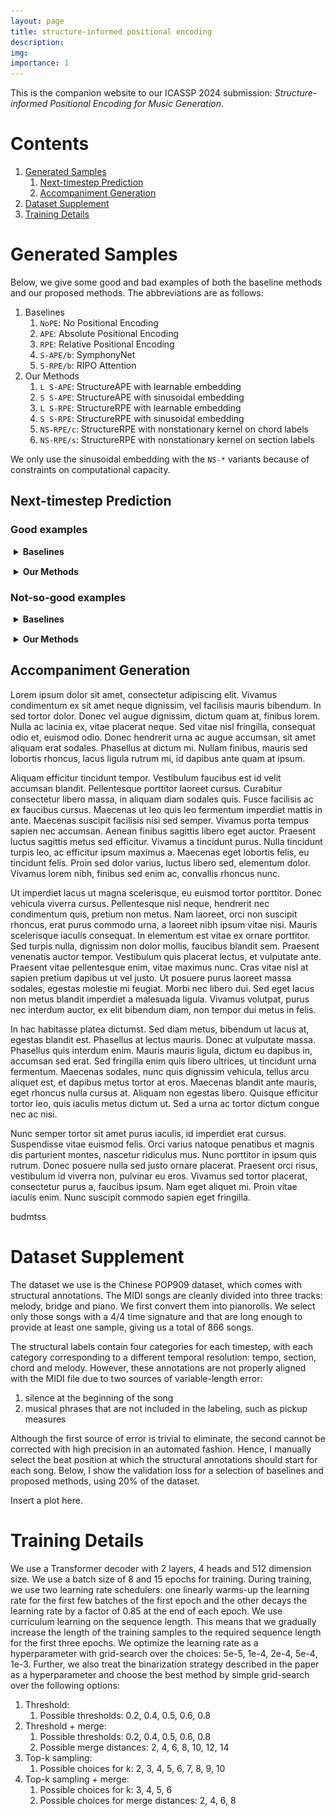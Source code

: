 ```yaml
---
layout: page
title: structure-informed positional encoding
description:
img:
importance: 1
---
```


<script src="https://cdn.jsdelivr.net/combine/npm/tone@14.7.58,npm/@magenta/music@1.23.1/es6/core.js,npm/focus-visible@5,npm/html-midi-player@1.5.0"></script>


This is the companion website to our ICASSP 2024 submission: 
_Structure-informed Positional Encoding for Music Generation_.

# Contents

1. [Generated Samples](#generated-samples)
   1. [Next-timestep Prediction](#next-timestep-prediction)
   2. [Accompaniment Generation](#accompaniment-generation)
2. [Dataset Supplement](#dataset-supplement)
3. [Training Details](#training-details)

# Generated Samples

Below, we give some good and bad examples of both the baseline methods and our proposed methods. The abbreviations are as follows:
1. Baselines
   1. <code>NoPE</code>: No Positional Encoding
   2. `APE`: Absolute Positional Encoding
   3. `RPE`: Relative Positional Encoding
   4. `S-APE/b`: SymphonyNet
   5. `S-RPE/b`: RIPO Attention
2. Our Methods
   1. `L S-APE`: StructureAPE with learnable embedding
   2. `S S-APE`: StructureAPE with sinusoidal embedding
   3. `L S-RPE`: StructureRPE with learnable embedding
   4. `S S-RPE`: StructureRPE with sinusoidal embedding
   5. `NS-RPE/c`: StructureRPE with nonstationary kernel on chord labels
   6. `NS-RPE/s`: StructureRPE with nonstationary kernel on section labels

We only use the sinusoidal embedding with the `NS-*` variants because of constraints on computational capacity.

## Next-timestep Prediction

### Good examples

<details style="margin-top: 15px; margin-bottom: 15px; margin-left: 5px">
   <summary><b>Baselines</b></summary>
   <div style="display: grid;grid-template-columns: 100px 1fr 1fr;grid-gap: 5px;width: 100%;place-items: center">
      <!-- HEADER -->
      <div style="margin: 10px">
      </div>
      <div style="margin: 10px;width: 225px;height: 30px;text-align: center">
      Target
      </div>
      <div style="margin: 10px;width: 225px;height: 30px;text-align: center">
      Prediction
      </div>
      <!-- NoPE -->
      <div style="margin: 10px">
         <code>NoPE</code>
      </div>
      <div style="margin: 10px">
         <midi-player
         style="width: 225px"
         src="/assets/projects/structurepe/next_ts/good/nope/1-tgt.mid"
         sound-font visualizer="#myPianoRollVisualizer">
         </midi-player>
      </div>
      <div style="margin: 10px">
         <midi-player
         style="width: 225px"
         src="/assets/projects/structurepe/next_ts/good/nope/1-pred.mid"
         sound-font visualizer="#myPianoRollVisualizer">
         </midi-player>
      </div>
      <div style="margin: 10px">
      </div>
      <div style="margin: 10px">
      <img src="/assets/projects/structurepe/next_ts/good/nope/1_tgt.png" style="width:175px;height:175px;">
      </div>
      <div style="margin: 10px">
      <img src="/assets/projects/structurepe/next_ts/good/nope/1_pred.png" style="width:175px;height:175px;">
      </div>
      <!-- APE -->
      <div style="margin: 10px">
         <code>APE</code>
      </div>
      <div style="margin: 10px">
         <midi-player
         style="width: 225px"
         src="/assets/projects/structurepe/next_ts/good/ape/1-tgt.mid"
         sound-font visualizer="#myPianoRollVisualizer">
         </midi-player>
      </div>
      <div style="margin: 10px">
         <midi-player
         style="width: 225px"
         src="/assets/projects/structurepe/next_ts/good/ape/1-pred.mid"
         sound-font visualizer="#myPianoRollVisualizer">
         </midi-player>
      </div>
      <div style="margin: 10px">
      </div>
      <div style="margin: 10px">
      <img src="/assets/projects/structurepe/next_ts/good/ape/1_tgt.png" style="width:175px;height:175px;">
      </div>
      <div style="margin: 10px">
      <img src="/assets/projects/structurepe/next_ts/good/ape/1_pred.png" style="width:175px;height:175px;">
      </div>
      <!-- RPE -->
      <div style="margin: 10px">
         <code>RPE</code>
      </div>
      <div style="margin: 10px">
         <midi-player
         style="width: 225px"
         src="/assets/projects/structurepe/next_ts/good/rpe/0-tgt.mid"
         sound-font visualizer="#myPianoRollVisualizer">
         </midi-player>
      </div>
      <div style="margin: 10px">
         <midi-player
         style="width: 225px"
         src="/assets/projects/structurepe/next_ts/good/rpe/0-pred.mid"
         sound-font visualizer="#myPianoRollVisualizer">
         </midi-player>
      </div>
      <div style="margin: 10px">
      </div>
      <div style="margin: 10px">
      <img src="/assets/projects/structurepe/next_ts/good/rpe/0_tgt.png" style="width:175px;height:175px;">
      </div>
      <div style="margin: 10px">
      <img src="/assets/projects/structurepe/next_ts/good/rpe/0_pred.png" style="width:175px;height:175px;">
      </div>
      <!-- S-APE/b -->
      <div style="margin: 10px">
         <code>S-APE/b</code>
      </div>
      <div style="margin: 10px">
         <midi-player
         style="width: 225px"
         src="/assets/projects/structurepe/next_ts/good/sape_b/12-tgt.mid"
         sound-font visualizer="#myPianoRollVisualizer">
         </midi-player>
      </div>
      <div style="margin: 10px">
         <midi-player
         style="width: 225px"
         src="/assets/projects/structurepe/next_ts/good/sape_b/12-pred.mid"
         sound-font visualizer="#myPianoRollVisualizer">
         </midi-player>
      </div>
      <div style="margin: 10px">
      </div>
      <div style="margin: 10px">
      <img src="/assets/projects/structurepe/next_ts/good/sape_b/12_tgt.png" style="width:175px;height:175px;">
      </div>
      <div style="margin: 10px">
      <img src="/assets/projects/structurepe/next_ts/good/sape_b/12_pred.png" style="width:175px;height:175px;">
      </div>
      <!-- S-RPE/b -->
      <div style="margin: 10px">
         <code>S-RPE/b</code>
      </div>
      <div style="margin: 10px">
         <midi-player
         style="width: 225px"
         src="/assets/projects/structurepe/next_ts/good/srpe_b/10-tgt.mid"
         sound-font visualizer="#myPianoRollVisualizer">
         </midi-player>
      </div>
      <div style="margin: 10px">
         <midi-player
         style="width: 225px"
         src="/assets/projects/structurepe/next_ts/good/srpe_b/10-pred.mid"
         sound-font visualizer="#myPianoRollVisualizer">
         </midi-player>
      </div>
      <div style="margin: 10px">
      </div>
      <div style="margin: 10px">
      <img src="/assets/projects/structurepe/next_ts/good/srpe_b/10_tgt.png" style="width:175px;height:175px;">
      </div>
      <div style="margin: 10px">
      <img src="/assets/projects/structurepe/next_ts/good/srpe_b/10_pred.png" style="width:175px;height:175px;">
      </div>
   </div>
</details>




<details style="margin-top: 15px; margin-bottom: 15px; margin-left: 5px">
   <summary><b>Our Methods</b></summary>
   <div style="display: grid;grid-template-columns: 100px 1fr 1fr;grid-gap: 5px;width: 100%;place-items: center">
      <!-- HEADER -->
      <div style="margin: 10px">
      </div>
      <div style="margin: 10px;width: 225px;height: 30px;text-align: center">
      Target
      </div>
      <div style="margin: 10px;width: 225px;height: 30px;text-align: center">
      Prediction
      </div>
      <!-- L S-APE -->
      <div style="margin: 10px">
         <code>L S-APE</code>
      </div>
      <div style="margin: 10px">
         <midi-player
         style="width: 225px"
         src="/assets/projects/structurepe/next_ts/good/sape/4-tgt.mid"
         sound-font visualizer="#myPianoRollVisualizer">
         </midi-player>
      </div>
      <div style="margin: 10px">
         <midi-player
         style="width: 225px"
         src="/assets/projects/structurepe/next_ts/good/sape/4-pred.mid"
         sound-font visualizer="#myPianoRollVisualizer">
         </midi-player>
      </div>
      <div style="margin: 10px">
      </div>
      <div style="margin: 10px">
      <img src="/assets/projects/structurepe/next_ts/good/sape/4_tgt.png" style="width:175px;height:175px;">
      </div>
      <div style="margin: 10px">
      <img src="/assets/projects/structurepe/next_ts/good/sape/4_pred.png" style="width:175px;height:175px;">
      </div>
      <!-- S S-APE -->
      <div style="margin: 10px">
         <code>S S-APE</code>
      </div>
      <div style="margin: 10px">
         <midi-player
         style="width: 225px"
         src="/assets/projects/structurepe/next_ts/good/ssape/20-tgt.mid"
         sound-font visualizer="#myPianoRollVisualizer">
         </midi-player>
      </div>
      <div style="margin: 10px">
         <midi-player
         style="width: 225px"
         src="/assets/projects/structurepe/next_ts/good/ssape/20-pred.mid"
         sound-font visualizer="#myPianoRollVisualizer">
         </midi-player>
      </div>
      <div style="margin: 10px">
      </div>
      <div style="margin: 10px">
      <img src="/assets/projects/structurepe/next_ts/good/ssape/20_tgt.png" style="width:175px;height:175px;">
      </div>
      <div style="margin: 10px">
      <img src="/assets/projects/structurepe/next_ts/good/ssape/20_pred.png" style="width:175px;height:175px;">
      </div>
      <!-- L S-RPE -->
      <div style="margin: 10px">
         <code>L S-RPE</code>
      </div>
      <div style="margin: 10px">
         <midi-player
         style="width: 225px"
         src="/assets/projects/structurepe/next_ts/good/srpe/11-tgt.mid"
         sound-font visualizer="#myPianoRollVisualizer">
         </midi-player>
      </div>
      <div style="margin: 10px">
         <midi-player
         style="width: 225px"
         src="/assets/projects/structurepe/next_ts/good/srpe/11-pred.mid"
         sound-font visualizer="#myPianoRollVisualizer">
         </midi-player>
      </div>
      <div style="margin: 10px">
      </div>
      <div style="margin: 10px">
      <img src="/assets/projects/structurepe/next_ts/good/srpe/11_tgt.png" style="width:175px;height:175px;">
      </div>
      <div style="margin: 10px">
      <img src="/assets/projects/structurepe/next_ts/good/srpe/11_pred.png" style="width:175px;height:175px;">
      </div>
      <!-- S S-RPE -->
      <div style="margin: 10px">
         <code>S S-RPE/b</code>
      </div>
      <div style="margin: 10px">
         <midi-player
         style="width: 225px"
         src="/assets/projects/structurepe/next_ts/good/ssrpe/24-tgt.mid"
         sound-font visualizer="#myPianoRollVisualizer">
         </midi-player>
      </div>
      <div style="margin: 10px">
         <midi-player
         style="width: 225px"
         src="/assets/projects/structurepe/next_ts/good/ssrpe/24-pred.mid"
         sound-font visualizer="#myPianoRollVisualizer">
         </midi-player>
      </div>
      <div style="margin: 10px">
      </div>
      <div style="margin: 10px">
      <img src="/assets/projects/structurepe/next_ts/good/ssrpe/24_tgt.png" style="width:175px;height:175px;">
      </div>
      <div style="margin: 10px">
      <img src="/assets/projects/structurepe/next_ts/good/ssrpe/24_pred.png" style="width:175px;height:175px;">
      </div>
      <!-- NS-RPE/c -->
      <div style="margin: 10px">
         <code>NS-RPE/c</code>
      </div>
      <div style="margin: 10px">
         <midi-player
         style="width: 225px"
         src="/assets/projects/structurepe/next_ts/good/nsrpe_c/10-tgt.mid"
         sound-font visualizer="#myPianoRollVisualizer">
         </midi-player>
      </div>
      <div style="margin: 10px">
         <midi-player
         style="width: 225px"
         src="/assets/projects/structurepe/next_ts/good/nsrpe_c/10-pred.mid"
         sound-font visualizer="#myPianoRollVisualizer">
         </midi-player>
      </div>
      <div style="margin: 10px">
      </div>
      <div style="margin: 10px">
      <img src="/assets/projects/structurepe/next_ts/good/nsrpe_c/10_tgt.png" style="width:175px;height:175px;">
      </div>
      <div style="margin: 10px">
      <img src="/assets/projects/structurepe/next_ts/good/nsrpe_c/10_pred.png" style="width:175px;height:175px;">
      </div>
      <!-- NS-RPE/s -->
      <div style="margin: 10px">
         <code>NS-RPE/s</code>
      </div>
      <div style="margin: 10px">
         <midi-player
         style="width: 225px"
         src="/assets/projects/structurepe/next_ts/good/nsrpe_s/5-tgt.mid"
         sound-font visualizer="#myPianoRollVisualizer">
         </midi-player>
      </div>
      <div style="margin: 10px">
         <midi-player
         style="width: 225px"
         src="/assets/projects/structurepe/next_ts/good/nsrpe_s/5-pred.mid"
         sound-font visualizer="#myPianoRollVisualizer">
         </midi-player>
      </div>
      <div style="margin: 10px">
      </div>
      <div style="margin: 10px">
      <img src="/assets/projects/structurepe/next_ts/good/nsrpe_s/5_tgt.png" style="width:175px;height:175px;">
      </div>
      <div style="margin: 10px">
      <img src="/assets/projects/structurepe/next_ts/good/nsrpe_s/5_pred.png" style="width:175px;height:175px;">
      </div>
   </div>
</details>

### Not-so-good examples


<details style="margin-top: 15px; margin-bottom: 15px; margin-left: 5px">
   <summary><b>Baselines</b></summary>
   <div style="display: grid;grid-template-columns: 100px 1fr 1fr;grid-gap: 5px;width: 100%;place-items: center">
      <!-- HEADER -->
      <div style="margin: 10px">
      </div>
      <div style="margin: 10px;width: 225px;height: 30px;text-align: center">
      Target
      </div>
      <div style="margin: 10px;width: 225px;height: 30px;text-align: center">
      Prediction
      </div>
      <!-- NoPE -->
      <div style="margin: 10px">
         <code>NoPE</code>
      </div>
      <div style="margin: 10px">
         <midi-player
         style="width: 225px"
         src="/assets/projects/structurepe/next_ts/less_good/nope/0-tgt.mid"
         sound-font visualizer="#myPianoRollVisualizer">
         </midi-player>
      </div>
      <div style="margin: 10px">
         <midi-player
         style="width: 225px"
         src="/assets/projects/structurepe/next_ts/less_good/nope/0-pred.mid"
         sound-font visualizer="#myPianoRollVisualizer">
         </midi-player>
      </div>
      <div style="margin: 10px">
      </div>
      <div style="margin: 10px">
      <img src="/assets/projects/structurepe/next_ts/less_good/nope/0_tgt.png" style="width:175px;height:175px;">
      </div>
      <div style="margin: 10px">
      <img src="/assets/projects/structurepe/next_ts/less_good/nope/0_pred.png" style="width:175px;height:175px;">
      </div>
      <!-- APE -->
      <div style="margin: 10px">
         <code>APE</code>
      </div>
      <div style="margin: 10px">
         <midi-player
         style="width: 225px"
         src="/assets/projects/structurepe/next_ts/less_good/ape/0-tgt.mid"
         sound-font visualizer="#myPianoRollVisualizer">
         </midi-player>
      </div>
      <div style="margin: 10px">
         <midi-player
         style="width: 225px"
         src="/assets/projects/structurepe/next_ts/less_good/ape/0-pred.mid"
         sound-font visualizer="#myPianoRollVisualizer">
         </midi-player>
      </div>
      <div style="margin: 10px">
      </div>
      <div style="margin: 10px">
      <img src="/assets/projects/structurepe/next_ts/less_good/ape/0_tgt.png" style="width:175px;height:175px;">
      </div>
      <div style="margin: 10px">
      <img src="/assets/projects/structurepe/next_ts/less_good/ape/0_pred.png" style="width:175px;height:175px;">
      </div>
      <!-- RPE -->
      <div style="margin: 10px">
         <code>RPE</code>
      </div>
      <div style="margin: 10px">
         <midi-player
         style="width: 225px"
         src="/assets/projects/structurepe/next_ts/less_good/rpe/0-tgt.mid"
         sound-font visualizer="#myPianoRollVisualizer">
         </midi-player>
      </div>
      <div style="margin: 10px">
         <midi-player
         style="width: 225px"
         src="/assets/projects/structurepe/next_ts/less_good/rpe/0-pred.mid"
         sound-font visualizer="#myPianoRollVisualizer">
         </midi-player>
      </div>
      <div style="margin: 10px">
      </div>
      <div style="margin: 10px">
      <img src="/assets/projects/structurepe/next_ts/less_good/rpe/0_tgt.png" style="width:175px;height:175px;">
      </div>
      <div style="margin: 10px">
      <img src="/assets/projects/structurepe/next_ts/less_good/rpe/0_pred.png" style="width:175px;height:175px;">
      </div>
      <!-- S-APE/b -->
      <div style="margin: 10px">
         <code>S-APE/b</code>
      </div>
      <div style="margin: 10px">
         <midi-player
         style="width: 225px"
         src="/assets/projects/structurepe/next_ts/less_good/sape_b/1-tgt.mid"
         sound-font visualizer="#myPianoRollVisualizer">
         </midi-player>
      </div>
      <div style="margin: 10px">
         <midi-player
         style="width: 225px"
         src="/assets/projects/structurepe/next_ts/less_good/sape_b/1-pred.mid"
         sound-font visualizer="#myPianoRollVisualizer">
         </midi-player>
      </div>
      <div style="margin: 10px">
      </div>
      <div style="margin: 10px">
      <img src="/assets/projects/structurepe/next_ts/less_good/sape_b/1_tgt.png" style="width:175px;height:175px;">
      </div>
      <div style="margin: 10px">
      <img src="/assets/projects/structurepe/next_ts/less_good/sape_b/1_pred.png" style="width:175px;height:175px;">
      </div>
      <!-- S-RPE/b -->
      <div style="margin: 10px">
         <code>S-RPE/b</code>
      </div>
      <div style="margin: 10px">
         <midi-player
         style="width: 225px"
         src="/assets/projects/structurepe/next_ts/less_good/srpe_b/1-tgt.mid"
         sound-font visualizer="#myPianoRollVisualizer">
         </midi-player>
      </div>
      <div style="margin: 10px">
         <midi-player
         style="width: 225px"
         src="/assets/projects/structurepe/next_ts/less_good/srpe_b/1-pred.mid"
         sound-font visualizer="#myPianoRollVisualizer">
         </midi-player>
      </div>
      <div style="margin: 10px">
      </div>
      <div style="margin: 10px">
      <img src="/assets/projects/structurepe/next_ts/less_good/srpe_b/1_tgt.png" style="width:175px;height:175px;">
      </div>
      <div style="margin: 10px">
      <img src="/assets/projects/structurepe/next_ts/less_good/srpe_b/1_pred.png" style="width:175px;height:175px;">
      </div>
   </div>
</details>




<details style="margin-top: 15px; margin-bottom: 15px; margin-left: 5px">
   <summary><b>Our Methods</b></summary>
   <div style="display: grid;grid-template-columns: 100px 1fr 1fr;grid-gap: 5px;width: 100%;place-items: center">
      <!-- HEADER -->
      <div style="margin: 10px">
      </div>
      <div style="margin: 10px;width: 225px;height: 30px;text-align: center">
      Target
      </div>
      <div style="margin: 10px;width: 225px;height: 30px;text-align: center">
      Prediction
      </div>
      <!-- L S-APE -->
      <div style="margin: 10px">
         <code>L S-APE</code>
      </div>
      <div style="margin: 10px">
         <midi-player
         style="width: 225px"
         src="/assets/projects/structurepe/next_ts/less_good/sape/0-tgt.mid"
         sound-font visualizer="#myPianoRollVisualizer">
         </midi-player>
      </div>
      <div style="margin: 10px">
         <midi-player
         style="width: 225px"
         src="/assets/projects/structurepe/next_ts/less_good/sape/0-pred.mid"
         sound-font visualizer="#myPianoRollVisualizer">
         </midi-player>
      </div>
      <div style="margin: 10px">
      </div>
      <div style="margin: 10px">
      <img src="/assets/projects/structurepe/next_ts/less_good/sape/0_tgt.png" style="width:175px;height:175px;">
      </div>
      <div style="margin: 10px">
      <img src="/assets/projects/structurepe/next_ts/less_good/sape/0_pred.png" style="width:175px;height:175px;">
      </div>
      <!-- S S-APE -->
      <div style="margin: 10px">
         <code>S S-APE</code>
      </div>
      <div style="margin: 10px">
         <midi-player
         style="width: 225px"
         src="/assets/projects/structurepe/next_ts/less_good/ssape/1-tgt.mid"
         sound-font visualizer="#myPianoRollVisualizer">
         </midi-player>
      </div>
      <div style="margin: 10px">
         <midi-player
         style="width: 225px"
         src="/assets/projects/structurepe/next_ts/less_good/ssape/1-pred.mid"
         sound-font visualizer="#myPianoRollVisualizer">
         </midi-player>
      </div>
      <div style="margin: 10px">
      </div>
      <div style="margin: 10px">
      <img src="/assets/projects/structurepe/next_ts/less_good/ssape/1_tgt.png" style="width:175px;height:175px;">
      </div>
      <div style="margin: 10px">
      <img src="/assets/projects/structurepe/next_ts/less_good/ssape/1_pred.png" style="width:175px;height:175px;">
      </div>
      <!-- L S-RPE -->
      <div style="margin: 10px">
         <code>L S-RPE</code>
      </div>
      <div style="margin: 10px">
         <midi-player
         style="width: 225px"
         src="/assets/projects/structurepe/next_ts/less_good/srpe/0-tgt.mid"
         sound-font visualizer="#myPianoRollVisualizer">
         </midi-player>
      </div>
      <div style="margin: 10px">
         <midi-player
         style="width: 225px"
         src="/assets/projects/structurepe/next_ts/less_good/srpe/0-pred.mid"
         sound-font visualizer="#myPianoRollVisualizer">
         </midi-player>
      </div>
      <div style="margin: 10px">
      </div>
      <div style="margin: 10px">
      <img src="/assets/projects/structurepe/next_ts/less_good/srpe/0_tgt.png" style="width:175px;height:175px;">
      </div>
      <div style="margin: 10px">
      <img src="/assets/projects/structurepe/next_ts/less_good/srpe/0_pred.png" style="width:175px;height:175px;">
      </div>
      <!-- S S-RPE -->
      <div style="margin: 10px">
         <code>S S-RPE/b</code>
      </div>
      <div style="margin: 10px">
         <midi-player
         style="width: 225px"
         src="/assets/projects/structurepe/next_ts/less_good/ssrpe/4-tgt.mid"
         sound-font visualizer="#myPianoRollVisualizer">
         </midi-player>
      </div>
      <div style="margin: 10px">
         <midi-player
         style="width: 225px"
         src="/assets/projects/structurepe/next_ts/less_good/ssrpe/4-pred.mid"
         sound-font visualizer="#myPianoRollVisualizer">
         </midi-player>
      </div>
      <div style="margin: 10px">
      </div>
      <div style="margin: 10px">
      <img src="/assets/projects/structurepe/next_ts/less_good/ssrpe/4_tgt.png" style="width:175px;height:175px;">
      </div>
      <div style="margin: 10px">
      <img src="/assets/projects/structurepe/next_ts/less_good/ssrpe/4_pred.png" style="width:175px;height:175px;">
      </div>
      <!-- NS-RPE/c -->
      <div style="margin: 10px">
         <code>NS-RPE/c</code>
      </div>
      <div style="margin: 10px">
         <midi-player
         style="width: 225px"
         src="/assets/projects/structurepe/next_ts/less_good/nsrpe_c/6-tgt.mid"
         sound-font visualizer="#myPianoRollVisualizer">
         </midi-player>
      </div>
      <div style="margin: 10px">
         <midi-player
         style="width: 225px"
         src="/assets/projects/structurepe/next_ts/less_good/nsrpe_c/6-pred.mid"
         sound-font visualizer="#myPianoRollVisualizer">
         </midi-player>
      </div>
      <div style="margin: 10px">
      </div>
      <div style="margin: 10px">
      <img src="/assets/projects/structurepe/next_ts/less_good/nsrpe_c/6_tgt.png" style="width:175px;height:175px;">
      </div>
      <div style="margin: 10px">
      <img src="/assets/projects/structurepe/next_ts/less_good/nsrpe_c/6_pred.png" style="width:175px;height:175px;">
      </div>
      <!-- NS-RPE/s -->
      <div style="margin: 10px">
         <code>NS-RPE/s</code>
      </div>
      <div style="margin: 10px">
         <midi-player
         style="width: 225px"
         src="/assets/projects/structurepe/next_ts/less_good/nsrpe_s/10-tgt.mid"
         sound-font visualizer="#myPianoRollVisualizer">
         </midi-player>
      </div>
      <div style="margin: 10px">
         <midi-player
         style="width: 225px"
         src="/assets/projects/structurepe/next_ts/less_good/nsrpe_s/10-pred.mid"
         sound-font visualizer="#myPianoRollVisualizer">
         </midi-player>
      </div>
      <div style="margin: 10px">
      </div>
      <div style="margin: 10px">
      <img src="/assets/projects/structurepe/next_ts/less_good/nsrpe_s/10_tgt.png" style="width:175px;height:175px;">
      </div>
      <div style="margin: 10px">
      <img src="/assets/projects/structurepe/next_ts/less_good/nsrpe_s/10_pred.png" style="width:175px;height:175px;">
      </div>
   </div>
</details>



## Accompaniment Generation

Lorem ipsum dolor sit amet, consectetur adipiscing elit. Vivamus condimentum ex sit amet neque dignissim, vel facilisis mauris bibendum. In sed tortor dolor. Donec vel augue dignissim, dictum quam at, finibus lorem. Nulla ac lacinia ex, vitae placerat neque. Sed vitae nisl fringilla, consequat odio et, euismod odio. Donec hendrerit urna ac augue accumsan, sit amet aliquam erat sodales. Phasellus at dictum mi. Nullam finibus, mauris sed lobortis rhoncus, lacus ligula rutrum mi, id dapibus ante quam at ipsum.

Aliquam efficitur tincidunt tempor. Vestibulum faucibus est id velit accumsan blandit. Pellentesque porttitor laoreet cursus. Curabitur consectetur libero massa, in aliquam diam sodales quis. Fusce facilisis ac ex faucibus cursus. Maecenas ut leo quis leo fermentum imperdiet mattis in ante. Maecenas suscipit facilisis nisi sed semper. Vivamus porta tempus sapien nec accumsan. Aenean finibus sagittis libero eget auctor. Praesent luctus sagittis metus sed efficitur. Vivamus a tincidunt purus. Nulla tincidunt turpis leo, ac efficitur ipsum maximus a. Maecenas eget lobortis felis, eu tincidunt felis. Proin sed dolor varius, luctus libero sed, elementum dolor. Vivamus lorem nibh, finibus sed enim ac, convallis rhoncus nunc.

Ut imperdiet lacus ut magna scelerisque, eu euismod tortor porttitor. Donec vehicula viverra cursus. Pellentesque nisl neque, hendrerit nec condimentum quis, pretium non metus. Nam laoreet, orci non suscipit rhoncus, erat purus commodo urna, a laoreet nibh ipsum vitae nisi. Mauris scelerisque iaculis consequat. In elementum est vitae ex ornare porttitor. Sed turpis nulla, dignissim non dolor mollis, faucibus blandit sem. Praesent venenatis auctor tempor. Vestibulum quis placerat lectus, et vulputate ante. Praesent vitae pellentesque enim, vitae maximus nunc. Cras vitae nisl at sapien pretium dapibus ut vel justo. Ut posuere purus laoreet massa sodales, egestas molestie mi feugiat. Morbi nec libero dui. Sed eget lacus non metus blandit imperdiet a malesuada ligula. Vivamus volutpat, purus nec interdum auctor, ex elit bibendum diam, non tempor dui metus in felis.

In hac habitasse platea dictumst. Sed diam metus, bibendum ut lacus at, egestas blandit est. Phasellus at lectus mauris. Donec at vulputate massa. Phasellus quis interdum enim. Mauris mauris ligula, dictum eu dapibus in, accumsan sed erat. Sed fringilla enim quis libero ultrices, ut tincidunt urna fermentum. Maecenas sodales, nunc quis dignissim vehicula, tellus arcu aliquet est, et dapibus metus tortor at eros. Maecenas blandit ante mauris, eget rhoncus nulla cursus at. Aliquam non egestas libero. Quisque efficitur tortor leo, quis iaculis metus dictum ut. Sed a urna ac tortor dictum congue nec ac nisi.

Nunc semper tortor sit amet purus iaculis, id imperdiet erat cursus. Suspendisse vitae euismod felis. Orci varius natoque penatibus et magnis dis parturient montes, nascetur ridiculus mus. Nunc porttitor in ipsum quis rutrum. Donec posuere nulla sed justo ornare placerat. Praesent orci risus, vestibulum id viverra non, pulvinar eu eros. Vivamus sed tortor placerat, consectetur purus a, faucibus ipsum. Nam eget aliquet mi. Proin vitae iaculis enim. Nunc suscipit commodo sapien eget fringilla.

budmtss

# Dataset Supplement

The dataset we use is the Chinese POP909 dataset, which comes with structural annotations. 
The MIDI songs are cleanly divided into three tracks: melody, bridge and piano. We first convert them into pianorolls.
We select only those songs with a 4/4 time signature and that are long enough to provide at least one sample, giving us a total of 866 songs.

The structural labels contain four categories for each timestep, with each category corresponding to a different temporal resolution: 
tempo, section, chord and melody. 
However, these annotations are not properly aligned with the MIDI file due to two sources of variable-length error:
1. silence at the beginning of the song
2. musical phrases that are not included in the labeling, such as pickup measures

Although the first source of error is trivial to eliminate, the second cannot be corrected with high precision in an automated fashion. 
Hence, I manually select the beat position at which the structural annotations should start for each song.
Below, I show the validation loss for a selection of baselines and proposed methods, using 20% of the dataset.

Insert a plot here.

# Training Details

We use a Transformer decoder with 2 layers, 4 heads and 512 dimension size. We use a batch size of 8 and 15 epochs for training.
During training, we use two learning rate schedulers: one linearly warms-up the learning rate for the first few batches 
of the first epoch and the other decays the learning rate by a factor of 0.85 at the end of each epoch.
We use curriculum learning on the sequence length. This means that we gradually increase the length of the training samples 
to the required sequence length for the first three epochs.
We optimize the learning rate as a hyperparameter with grid-search over the choices: 5e-5, 1e-4, 2e-4, 5e-4, 1e-3.
Further, we also treat the binarization strategy described in the paper as a hyperparameter and choose the best method
by simple grid-search over the following options:
1. Threshold:
   1. Possible thresholds: 0.2, 0.4, 0.5, 0.6, 0.8
2. Threshold + merge:
   1. Possible thresholds: 0.2, 0.4, 0.5, 0.6, 0.8
   2. Possible merge distances: 2, 4, 6, 8, 10, 12, 14
3. Top-k sampling: 
   1. Possible choices for k: 2, 3, 4, 5, 6, 7, 8, 9, 10
4. Top-k sampling + merge:
   1. Possible choices for k: 3, 4, 5, 6
   2. Possible choices for merge distances: 2, 4, 6, 8 